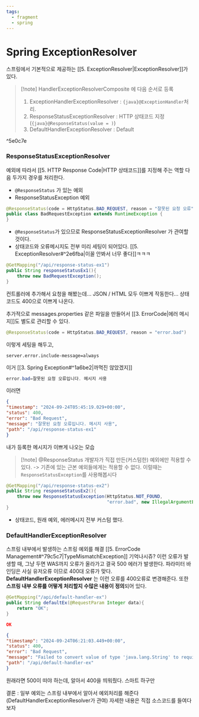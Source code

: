 ```yaml
---
tags:
  - fragment
  - spring
---
```

# Spring ExceptionResolver
스프링에서 기본적으로 제공하는 [[5. ExceptionResolver|ExceptionResolver]]가 있다.

> [!note] HandlerExceptionResolverComposite 에 다음 순서로 등록
> 1. ExceptionHandlerExceptionResolver : `{java}@ExceptionHandler`처리. 
> 2. ResponseStatusExceptionResolver : HTTP 상태코드 지정 (`{java}@ResponseStatus(value = )`)
> 3. DefaultHandlerExceptionResolver : Default

^5e0c7e


### ResponseStatusExceptionResolver
예외에 따라서 [[5. HTTP Response Code|HTTP 상태코드]]를 지정해 주는 역할
다음 두가지 경우를 처리한다.
- `@ResponseStatus` 가 있는 예외
- ResponseStatusException 예외

```java
@ResponseStatus(code = HttpStatus.BAD_REQUEST, reason = "잘못된 요청 오류")  
public class BadRequestException extends RuntimeException {  
}
```
- `@ResponseStatus`가 있으므로 ResponseStatusExceptionResolver 가 관여할 것이다.
- 상태코드와 오류메시지도 전부 미리 세팅이 되어있다.
[[5. ExceptionResolver#^2e6fba|이꼴 안봐서 너무 좋다]]ㅋㅋㅋ

```java
@GetMapping("/api/response-status-ex1")  
public String responseStatusEx1(){  
    throw new BadRequestException();  
}
```
컨트롤러에 추가해서 요청을 해봤는데...
JSON / HTML 모두 이쁘게 작동한다... 상태코드도 400으로 이쁘게 나온다.

추가적으로 messages.properties 같은 파일을 만들어서 [[3. ErrorCode|에러 메시지]]도 별도로 관리할 수 있다.
```java
@ResponseStatus(code = HttpStatus.BAD_REQUEST, reason = "error.bad")  
```
이렇게 세팅을 해두고,

```application.properties
server.error.include-message=always
```
이거 [[3. Spring Exception#^1a6be2|까먹진 않았겠지]]

```java title:"messages.properties"
error.bad=잘못된 요청 오류입니다. 메시지 사용
```
이러면

```JSON title:"/api/response-status-ex1" hl:5
{
"timestamp": "2024-09-24T05:45:19.029+00:00",
"status": 400,
"error": "Bad Request",
"message": "잘못된 요청 오류입니다. 메시지 사용",
"path": "/api/response-status-ex1"
}
```
내가 등록한 메시지가 이쁘게 나오는 모습


> [!note] @ResponseStatus
> 개발자가 직접 만든(커스텀한) 예외에만 적용할 수 있다.
> -> 기존에 있는 근본 예외들에게는 적용할 수 없다.
> 이럴때는 `ResponseStatusException`를 사용해봅시다

```java hl:3,4
@GetMapping("/api/response-status-ex2")  
public String responseStatusEx2(){  
    throw new ResponseStatusException(HttpStatus.NOT_FOUND, 
								      "error.bad", new IllegalArgumentException());  
}
```
- 상태코드, 원래 예외, 에러메시지 전부 커스텀 했다.

### DefaultHandlerExceptionResolver
스프링 내부에서 발생하는 스프링 예외를 해결
[[5. ErrorCode Management#^79c5c7|TypeMismatchException]] 기억나시쥬? 
이런 오류가 발생할 때, 그냥 두면 WAS까지 오류가 올라가고 결국 500 에러가 발생한다.
파라미터 바인딩은 사실 유저오류 이므로 400대 오류가 맞다.
**DefaultHandlerExceptionResolver** 는 이런 오류를 400오류로 변경해준다.
또한 **스프링 내부 오류를 어떻게 처리할지 수많은 내용이 정의**되어 있다.

```java
@GetMapping("/api/default-handler-ex")  
public String defaultEx(@RequestParam Integer data){  
    return "OK";  
}
```

```JSON title:"/api/default-handler-ex?data=10"
OK
```

```JSON title:"/api/default-handler-ex?data=qqq"
{
"timestamp": "2024-09-24T06:21:03.449+00:00",
"status": 400,
"error": "Bad Request",
"message": "Failed to convert value of type 'java.lang.String' to required type 'java.lang.Integer'; For input string: \"qqq\"",
"path": "/api/default-handler-ex"
}
```
원래라면 500이 떠야 하는데, 알아서 400을 띄워줬다.
스마트 하구만

결론 :  일부 예외는 스프링 내부에서 알아서 예외처리를 해준다 (DefaultHandlerExceptionResolver가 관여)
자세한 내용은 직접 소스코드를 들여다보자

